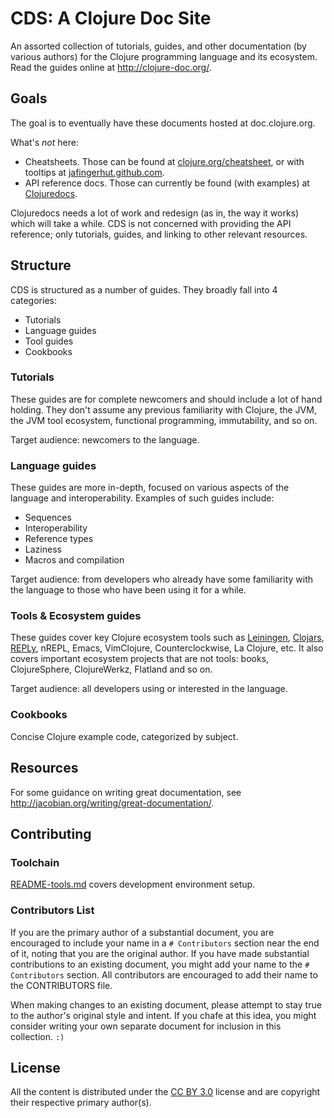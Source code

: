# CDS: A Clojure Doc Site

An assorted collection of tutorials, guides, and other documentation
(by various authors) for the Clojure programming language and its
ecosystem. Read the guides online at <http://clojure-doc.org/>.


## Goals

The goal is to eventually have these documents hosted at
doc.clojure.org.

What's *not* here:

  * Cheatsheets. Those can be found at
    [clojure.org/cheatsheet](http://clojure.org/cheatsheet), or with
    tooltips at
    [jafingerhut.github.com](http://jafingerhut.github.com).
  * API reference docs. Those can currently be found (with examples)
    at [Clojuredocs](http://clojuredocs.org/).

Clojuredocs needs a lot of work and redesign
(as in, the way it works) which will take a while. CDS is not concerned with providing the API reference; only tutorials, guides, and
linking to other relevant resources.



## Structure

CDS is structured as a number of guides. They broadly fall into 4 categories:

  * Tutorials
  * Language guides
  * Tool guides
  * Cookbooks


### Tutorials

These guides are for complete newcomers and should include a lot of hand holding. They don't assume any
previous familiarity with Clojure, the JVM, the JVM tool ecosystem, functional programming, immutability, and so on.

Target audience: newcomers to the language.


### Language guides

These guides are more in-depth, focused on various aspects of the language and interoperability.
Examples of such guides include:

  * Sequences
  * Interoperability
  * Reference types
  * Laziness
  * Macros and compilation

Target audience: from developers who already have some familiarity with the language to those who have been using it for
a while.


### Tools & Ecosystem guides

These guides cover key Clojure ecosystem tools such as [Leiningen](http://leiningen.org), [Clojars](http://clojars.org), [REPLy](),
nREPL, Emacs, VimClojure, Counterclockwise, La Clojure, etc. It also covers important ecosystem projects that are not tools: books,
ClojureSphere, ClojureWerkz, Flatland and so on.

Target audience: all developers using or interested in the language.



### Cookbooks

Concise Clojure example code, categorized by subject.




## Resources

For some guidance on writing great documentation, see
<http://jacobian.org/writing/great-documentation/>.


## Contributing

### Toolchain

[README-tools.md](cds/blob/master/README-tools.md) covers development
environment setup.


### Contributors List

If you are the primary author of a substantial document, you are
encouraged to include your name in a `# Contributors` section near the
end of it, noting that you are the original author. If you have made
substantial contributions to an existing document, you might add your
name to the `# Contributors` section. All contributors are encouraged
to add their name to the CONTRIBUTORS file.

When making changes to an existing document, please attempt to stay
true to the author's original style and intent. If you chafe at this
idea, you might consider writing your own separate document for
inclusion in this collection. `:)`



## License

All the content is distributed under the
[CC BY 3.0](http://creativecommons.org/licenses/by/3.0/) license
and are copyright their respective primary author(s).
